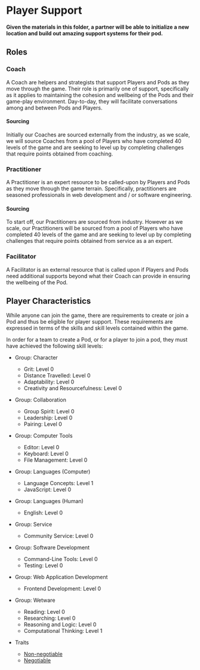 # Player Support

**Given the materials in this folder, a partner will be able to initialize a new location and build out amazing support systems for their pod.**

## Roles

### Coach
A Coach are helpers and strategists that support Players and Pods as they move through the game. Their role is primarily one of support, specifically as it applies to maintaining the cohesion and wellbeing of the Pods and their game-play environment. Day-to-day, they will facilitate conversations among and between Pods and Players.

#### Sourcing
Initially our Coaches are sourced externally from the industry, as we scale, we will source Coaches from a pool of Players who have completed 40 levels of the game and are seeking to level up by completing challenges that require points obtained from coaching.

### Practitioner
A Practitioner is an expert resource to be called-upon by Players and Pods as they move through the game terrain. Specifically, practitioners are seasoned professionals in web development and / or software engineering.
#### Sourcing
To start off, our Practitioners are sourced from industry. However as we scale, our Practitioners will be sourced from a pool of Players who have completed 40 levels of the game and are seeking to level up by completing challenges that require points obtained from service as a an expert.

### Facilitator
A Facilitator is an external resource that is called upon if Players and Pods need additional supports beyond what their Coach can provide in ensuring the wellbeing of the Pod.

## Player Characteristics

While anyone can join the game, there are requirements to create or join a Pod and thus be eligible for player support. These requirements are expressed in terms of the skills and skill levels contained within the game.

In order for a team to create a Pod, or for a player to join a pod, they must have achieved the following skill levels:

- Group: Character
	- Grit: Level 0
	- Distance Travelled: Level 0
	- Adaptability: Level 0
	- Creativity and Resourcefulness: Level 0
- Group: Collaboration
	- Group Spirit: Level 0
	- Leadership: Level 0
	- Pairing: Level 0
- Group: Computer Tools
	- Editor: Level 0
	- Keyboard: Level 0
	- File Management: Level 0
- Group: Languages (Computer)
	- Language Concepts: Level 1
	- JavaScript: Level 0
- Group: Languages (Human)
	- English: Level 0
- Group: Service
	- Community Service: Level 0
- Group: Software Development
	- Command-Line Tools: Level 0
	- Testing: Level 0
- Group: Web Application Development
	- Frontend Development: Level 0
- Group: Wetware
	- Reading: Level 0
	- Researching: Level 0
	- Reasoning and Logic: Level 0
	- Computational Thinking: Level 1

- Traits
	- [Non-negotiable](/support/Player_Characteristics/Traits_NonNegotiable.md)
	- [Negotiable](/support/Player_Characteristics/Traits_NiceToHave.md)
